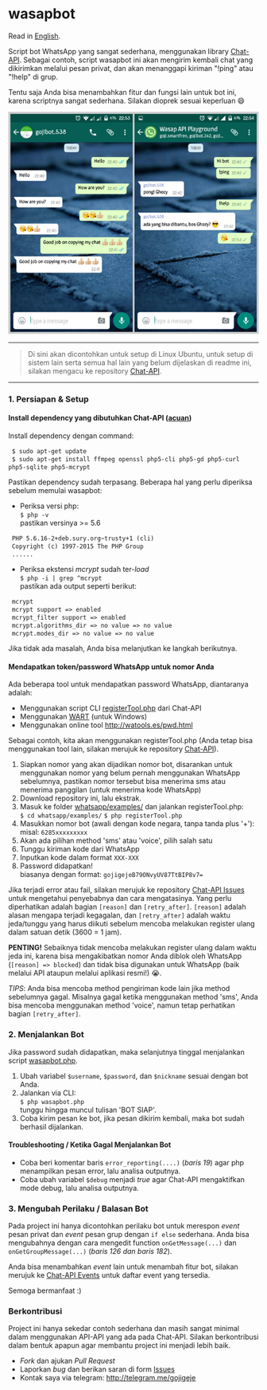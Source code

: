 # wasapbot

Read in [English](README.md).

Script bot WhatsApp yang sangat sederhana, menggunakan library [Chat-API](https://github.com/WHAnonymous/Chat-API). Sebagai contoh, script wasapbot ini akan mengirim kembali chat yang dikirimkan melalui pesan privat, dan akan menanggapi kiriman "!ping" atau "!help" di grup.

Tentu saja Anda bisa menambahkan fitur dan fungsi lain untuk bot ini, karena scriptnya sangat sederhana. Silakan dioprek sesuai keperluan :smile:

![wasapbot](wasapbot.png)

---

> Di sini akan dicontohkan untuk setup di Linux Ubuntu, untuk setup di sistem lain serta semua hal lain yang belum dijelaskan di readme ini, silakan mengacu ke repository [Chat-API](https://github.com/WHAnonymous/Chat-API).

---

### 1. Persiapan & Setup

#### Install dependency yang dibutuhkan Chat-API ([acuan](https://github.com/WHAnonymous/Chat-API/wiki/Dependencies))
Install dependency dengan command:  
  
  ```
   $ sudo apt-get update
   $ sudo apt-get install ffmpeg openssl php5-cli php5-gd php5-curl php5-sqlite php5-mcrypt
  ```

Pastikan dependency sudah terpasang. Beberapa hal yang perlu diperiksa sebelum memulai wasapbot:

- Periksa versi php:  
` $ php -v `  
pastikan versinya >= 5.6
```
 PHP 5.6.16-2+deb.sury.org~trusty+1 (cli) 
 Copyright (c) 1997-2015 The PHP Group
 ......
```

- Periksa ekstensi *mcrypt* sudah ter-*load*  
` $ php -i | grep ^mcrypt `  
pastikan ada output seperti berikut:
```
 mcrypt
 mcrypt support => enabled
 mcrypt_filter support => enabled
 mcrypt.algorithms_dir => no value => no value
 mcrypt.modes_dir => no value => no value
```

Jika tidak ada masalah, Anda bisa melanjutkan ke langkah berikutnya.  

#### Mendapatkan token/password WhatsApp untuk nomor Anda

Ada beberapa tool untuk mendapatkan password WhatsApp, diantaranya adalah:

- Menggunakan script CLI [registerTool.php](https://github.com/mgp25/WhatsAPI-Official/blob/master/examples/registerTool.php) dari Chat-API
- Menggunakan [WART](https://github.com/mgp25/WART) (untuk Windows)
- Menggunakan online tool http://watools.es/pwd.html

Sebagai contoh, kita akan menggunakan registerTool.php (Anda tetap bisa menggunakan tool lain, silakan merujuk ke repository [Chat-API](https://github.com/WHAnonymous/Chat-API)).

1. Siapkan nomor yang akan dijadikan nomor bot, disarankan untuk menggunakan nomor yang belum pernah menggunakan WhatsApp sebelumnya, pastikan nomor tersebut bisa menerima sms atau menerima panggilan (untuk menerima kode WhatsApp)
2. Download repository ini, lalu ekstrak.
3. Masuk ke folder [whatsapp/examples/](whatsapp/examples/) dan jalankan registerTool.php:  
` $ cd whatsapp/examples/ `
` $ php registerTool.php `
4. Masukkan nomor bot (awali dengan kode negara, tanpa tanda plus '+'):  
misal: ` 6285xxxxxxxxx `
5. Akan ada pilihan method 'sms' atau 'voice', pilih salah satu
6. Tunggu kiriman kode dari WhatsApp
7. Inputkan kode dalam format ` XXX-XXX `
8. Password didapatkan!  
biasanya dengan format: ` gojigejeB79ONvyUV87TtBIP8v7= `

Jika terjadi error atau fail, silakan merujuk ke repository [Chat-API Issues](https://github.com/WHAnonymous/Chat-API/issues) untuk mengetahui penyebabnya dan cara mengatasinya. Yang perlu diperhatikan adalah bagian  ` [reason] ` dan ` [retry_after] `. ` [reason] ` adalah alasan mengapa terjadi kegagalan, dan  ` [retry_after] ` adalah waktu jeda/tunggu yang harus diikuti sebelum mencoba melakukan register ulang dalam satuan detik (3600 = 1 jam).

**PENTING!** Sebaiknya tidak mencoba melakukan register ulang dalam waktu jeda ini, karena bisa mengakibatkan nomor Anda diblok oleh WhatsApp (` [reason] => blocked `) dan tidak bisa digunakan untuk WhatsApp (baik melalui API ataupun melalui aplikasi resmi!) :sob:.

*TIPS*: Anda bisa mencoba method pengiriman kode lain jika method sebelumnya gagal. Misalnya gagal ketika menggunakan method 'sms', Anda bisa mencoba menggunakan method 'voice', namun tetap perhatikan bagian ` [retry_after] `.

### 2. Menjalankan Bot

Jika password sudah didapatkan, maka selanjutnya tinggal menjalankan script [wasapbot.php](wasapbot.php).

1. Ubah variabel ` $username `, ` $password `, dan ` $nickname ` sesuai dengan bot Anda.
2. Jalankan via CLI:  
` $ php wasapbot.php `  
tunggu hingga muncul tulisan 'BOT SIAP'.
3. Coba kirim pesan ke bot, jika pesan dikirim kembali, maka bot sudah berhasil dijalankan.

#### Troubleshooting / Ketika Gagal Menjalankan Bot

- Coba beri komentar baris ` error_reporting(....) ` (*baris 19*) agar php menampilkan pesan error, lalu analisa outputnya.
- Coba ubah variabel ` $debug ` menjadi *true* agar Chat-API mengaktifkan mode debug, lalu analisa outputnya.

### 3. Mengubah Perilaku / Balasan Bot

Pada project ini hanya dicontohkan perilaku bot untuk merespon *event* pesan privat dan *event* pesan grup dengan ` if else ` sederhana. Anda bisa mengubahnya dengan cara mengedit function ` onGetMessage(...) ` dan ` onGetGroupMessage(...) ` (*baris 126 dan baris 182*).

Anda bisa menambahkan *event* lain untuk menambah fitur bot, silakan merujuk ke [Chat-API Events](https://github.com/WHAnonymous/Chat-API/wiki/WhatsAPI-Documentation#list-of-all-events) untuk daftar event yang tersedia.

Semoga bermanfaat :)

### Berkontribusi

Project ini hanya sekedar contoh sederhana dan masih sangat minimal dalam menggunakan API-API yang ada pada Chat-API. Silakan berkontribusi dalam bentuk apapun agar membantu project ini menjadi lebih baik.

* *Fork* dan ajukan *Pull Request*
* Laporkan *bug* dan berikan saran di form [Issues](issues)
* Kontak saya via telegram: http://telegram.me/gojigeje
